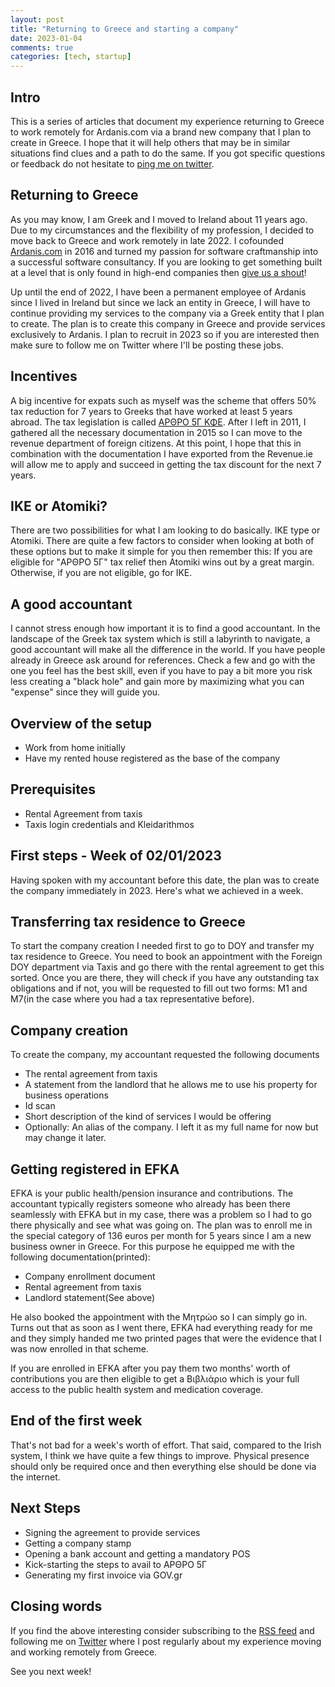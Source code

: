 ```yaml
---
layout: post
title: "Returning to Greece and starting a company"
date: 2023-01-04
comments: true
categories: [tech, startup]
---
```


## Intro
This is a series of articles that document my experience returning to Greece to work remotely for Ardanis.com via a brand new company that I plan to create in Greece. I hope that it will help others that may be in similar situations find clues and a path to do the same. If you got specific questions or feedback do not hesitate to [ping me on twitter](https://twitter.com/codesennin).

## Returning to Greece
As you may know, I am Greek and I moved to Ireland about 11 years ago. Due to my circumstances and the flexibility of my profession, I decided to move back to Greece and work remotely in late 2022. I cofounded [Ardanis.com](https://www.ardanis.com) in 2016 and turned my passion for software craftmanship into a successful software consultancy. If you are looking to get something built at a level that is only found in high-end companies then [give us a shout](https://ardanis.com/about-us/#contact)!

Up until the end of 2022, I have been a permanent employee of Ardanis since I lived in Ireland but since we lack an entity in Greece, I will have to continue providing my services to the company via a Greek entity that I plan to create. The plan is to create this company in Greece and provide services exclusively to Ardanis. I plan to recruit in 2023 so if you are interested then make sure to follow me on Twitter where I'll be posting these jobs.

## Incentives
A big incentive for expats such as myself was the scheme that offers 50% tax reduction for 7 years to Greeks that have worked at least 5 years abroad. The tax legislation is called [ΑΡΘΡΟ 5Γ ΚΦΕ](https://www.taxheaven.gr/circulars/38210/e-2224-2021). After I left in 2011, I gathered all the necessary documentation in 2015 so I can move to the revenue department of foreign citizens. At this point, I hope that this in combination with the documentation I have exported from the Revenue.ie will allow me to apply and succeed in getting the tax discount for the next 7 years.

## IKE or Atomiki?
There are two possibilities for what I am looking to do basically. IKE type or Atomiki. There are quite a few factors to consider when looking at both of these options but to make it simple for you then remember this: If you are eligible for "ΑΡΘΡΟ 5Γ" tax relief then Atomiki wins out by a great margin. Otherwise, if you are not eligible, go for IKE.

## A good accountant
I cannot stress enough how important it is to find a good accountant. In the landscape of the Greek tax system which is still a labyrinth to navigate, a good accountant will make all the difference in the world. If you have people already in Greece ask around for references. Check a few and go with the one you feel has the best skill, even if you have to pay a bit more you risk less creating a "black hole" and gain more by maximizing what you can "expense" since they will guide you.

## Overview of the setup
* Work from home initially
* Have my rented house registered as the base of the company

## Prerequisites
* Rental Agreement from taxis
* Taxis login credentials and Kleidarithmos

## First steps - Week of 02/01/2023
Having spoken with my accountant before this date, the plan was to create the company immediately in 2023. Here's what we achieved in a week.

## Transferring tax residence to Greece
To start the company creation I needed first to go to DOY and transfer my tax residence to Greece. You need to book an appointment with the Foreign DOY department via Taxis and go there with the rental agreement to get this sorted.
Once you are there, they will check if you have any outstanding tax obligations and if not, you will be requested to fill out two forms: M1 and M7(in the case where you had a tax representative before).

## Company creation
To create the company, my accountant requested the following documents
* The rental agreement from taxis
* A statement from the landlord that he allows me to use his property for business operations
* Id scan
* Short description of the kind of services I would be offering
* Optionally: An alias of the company. I left it as my full name for now but may change it later.

## Getting registered in EFKA
EFKA is your public health/pension insurance and contributions. The accountant typically registers someone who already has been there seamlessly with EFKA but in my case, there was a problem so I had to go there physically and see what was going on. The plan was to enroll me in the special category of 136 euros per month for 5 years since I am a new business owner in Greece. For this purpose he equipped me with the following documentation(printed):
* Company enrollment document
* Rental agreement from taxis
* Landlord statement(See above)

He also booked the appointment with the Μητρώο so I can simply go in. Turns out that as soon as I went there, EFKA had everything ready for me and they simply handed me two printed pages that were the evidence that I was now enrolled in that scheme.

If you are enrolled in EFKA after you pay them two months' worth of contributions you are then eligible to get a Βιβλιάριο which is your full access to the public health system and medication coverage.

## End of the first week
That's not bad for a week's worth of effort. That said, compared to the Irish system, I think we have quite a few things to improve. Physical presence should only be required once and then everything else should be done via the internet.

## Next Steps
* Signing the agreement to provide services
* Getting a company stamp
* Opening a bank account and getting a mandatory POS
* Kick-starting the steps to avail to ΑΡΘΡΟ 5Γ
* Generating my first invoice via GOV.gr

## Closing words
If you find the above interesting consider subscribing to the [RSS feed](https://feeds.feedburner.com/CodeSennin) and following me on [Twitter](https://twitter.com/codesennin) where I post regularly about my experience moving and working remotely from Greece.

See you next week!